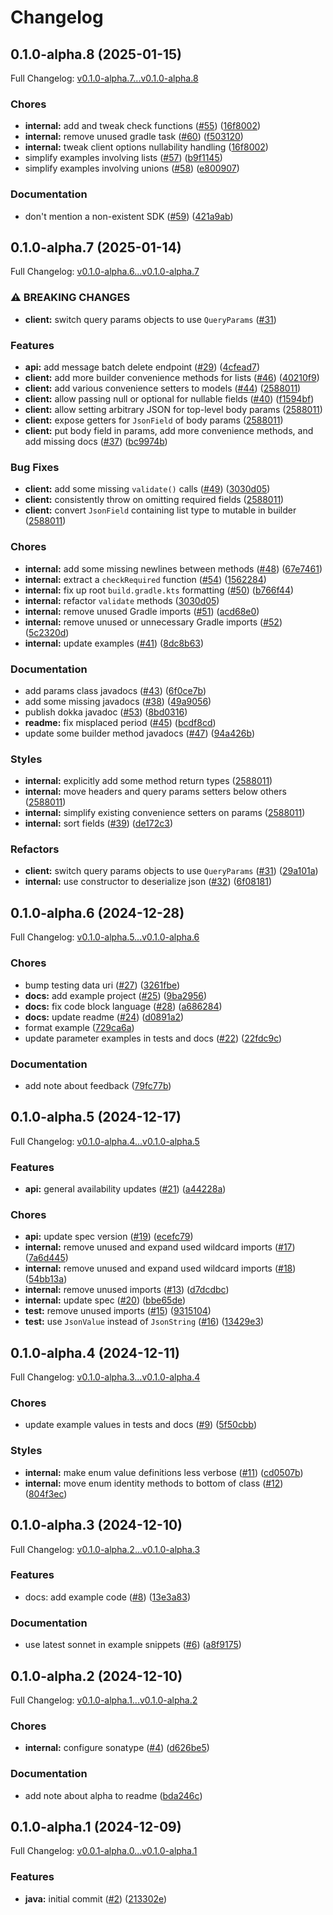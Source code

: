 # Changelog

## 0.1.0-alpha.8 (2025-01-15)

Full Changelog: [v0.1.0-alpha.7...v0.1.0-alpha.8](https://github.com/anthropics/anthropic-sdk-java/compare/v0.1.0-alpha.7...v0.1.0-alpha.8)

### Chores

* **internal:** add and tweak check functions ([#55](https://github.com/anthropics/anthropic-sdk-java/issues/55)) ([16f8002](https://github.com/anthropics/anthropic-sdk-java/commit/16f80028849f54f8feab7314e33d557e4a923581))
* **internal:** remove unused gradle task ([#60](https://github.com/anthropics/anthropic-sdk-java/issues/60)) ([f503120](https://github.com/anthropics/anthropic-sdk-java/commit/f50312015016e33fefb08a07365d01bf9e11d07d))
* **internal:** tweak client options nullability handling ([16f8002](https://github.com/anthropics/anthropic-sdk-java/commit/16f80028849f54f8feab7314e33d557e4a923581))
* simplify examples involving lists ([#57](https://github.com/anthropics/anthropic-sdk-java/issues/57)) ([b9f1145](https://github.com/anthropics/anthropic-sdk-java/commit/b9f114543501938c386f659417e312844900dd56))
* simplify examples involving unions ([#58](https://github.com/anthropics/anthropic-sdk-java/issues/58)) ([e800907](https://github.com/anthropics/anthropic-sdk-java/commit/e800907343dfa88baf644eafa3953098072fcda0))


### Documentation

* don't mention a non-existent SDK ([#59](https://github.com/anthropics/anthropic-sdk-java/issues/59)) ([421a9ab](https://github.com/anthropics/anthropic-sdk-java/commit/421a9ab64779d1bb34fb10cd7ad014defe2660df))

## 0.1.0-alpha.7 (2025-01-14)

Full Changelog: [v0.1.0-alpha.6...v0.1.0-alpha.7](https://github.com/anthropics/anthropic-sdk-java/compare/v0.1.0-alpha.6...v0.1.0-alpha.7)

### ⚠ BREAKING CHANGES

* **client:** switch query params objects to use `QueryParams` ([#31](https://github.com/anthropics/anthropic-sdk-java/issues/31))

### Features

* **api:** add message batch delete endpoint ([#29](https://github.com/anthropics/anthropic-sdk-java/issues/29)) ([4cfead7](https://github.com/anthropics/anthropic-sdk-java/commit/4cfead7e723bf66c870ed2bc13d1f7778e572de9))
* **client:** add more builder convenience methods for lists ([#46](https://github.com/anthropics/anthropic-sdk-java/issues/46)) ([40210f9](https://github.com/anthropics/anthropic-sdk-java/commit/40210f90ff6c1c700042efdbe2649921c061bd78))
* **client:** add various convenience setters to models ([#44](https://github.com/anthropics/anthropic-sdk-java/issues/44)) ([2588011](https://github.com/anthropics/anthropic-sdk-java/commit/25880112453645c2bb9d7d333bede61835f22410))
* **client:** allow passing null or optional for nullable fields ([#40](https://github.com/anthropics/anthropic-sdk-java/issues/40)) ([f1594bf](https://github.com/anthropics/anthropic-sdk-java/commit/f1594bf97bfcba21ae6258622f15b1d1db8a07b3))
* **client:** allow setting arbitrary JSON for top-level body params ([2588011](https://github.com/anthropics/anthropic-sdk-java/commit/25880112453645c2bb9d7d333bede61835f22410))
* **client:** expose getters for `JsonField` of body params ([2588011](https://github.com/anthropics/anthropic-sdk-java/commit/25880112453645c2bb9d7d333bede61835f22410))
* **client:** put body field in params, add more convenience methods, and add missing docs ([#37](https://github.com/anthropics/anthropic-sdk-java/issues/37)) ([bc9974b](https://github.com/anthropics/anthropic-sdk-java/commit/bc9974b330f8f6032a69a984f9d59b15e7c43af6))


### Bug Fixes

* **client:** add some missing `validate()` calls ([#49](https://github.com/anthropics/anthropic-sdk-java/issues/49)) ([3030d05](https://github.com/anthropics/anthropic-sdk-java/commit/3030d057d53c7dd5dfd7c566204876e0903ff1bb))
* **client:** consistently throw on omitting required fields ([2588011](https://github.com/anthropics/anthropic-sdk-java/commit/25880112453645c2bb9d7d333bede61835f22410))
* **client:** convert `JsonField` containing list type to mutable in builder ([2588011](https://github.com/anthropics/anthropic-sdk-java/commit/25880112453645c2bb9d7d333bede61835f22410))


### Chores

* **internal:** add some missing newlines between methods ([#48](https://github.com/anthropics/anthropic-sdk-java/issues/48)) ([67e7461](https://github.com/anthropics/anthropic-sdk-java/commit/67e74612794995bf05acce426224752d03466455))
* **internal:** extract a `checkRequired` function ([#54](https://github.com/anthropics/anthropic-sdk-java/issues/54)) ([1562284](https://github.com/anthropics/anthropic-sdk-java/commit/1562284ae76888974318e1623fceee61ae3f2880))
* **internal:** fix up root `build.gradle.kts` formatting ([#50](https://github.com/anthropics/anthropic-sdk-java/issues/50)) ([b766f44](https://github.com/anthropics/anthropic-sdk-java/commit/b766f44dfaa6b7c67cd6ed620cd6db4256de8edd))
* **internal:** refactor `validate` methods ([3030d05](https://github.com/anthropics/anthropic-sdk-java/commit/3030d057d53c7dd5dfd7c566204876e0903ff1bb))
* **internal:** remove unused Gradle imports ([#51](https://github.com/anthropics/anthropic-sdk-java/issues/51)) ([acd68e0](https://github.com/anthropics/anthropic-sdk-java/commit/acd68e0e9fcfc99232ac53f709965b0d1bb4f2f0))
* **internal:** remove unused or unnecessary Gradle imports ([#52](https://github.com/anthropics/anthropic-sdk-java/issues/52)) ([5c2320d](https://github.com/anthropics/anthropic-sdk-java/commit/5c2320dfd370d3952e11ee8382e9f860e54b7bca))
* **internal:** update examples ([#41](https://github.com/anthropics/anthropic-sdk-java/issues/41)) ([8dc8b63](https://github.com/anthropics/anthropic-sdk-java/commit/8dc8b63e1f5f8f98e2c590e549bbb4bfc1c319a2))


### Documentation

* add params class javadocs ([#43](https://github.com/anthropics/anthropic-sdk-java/issues/43)) ([6f0ce7b](https://github.com/anthropics/anthropic-sdk-java/commit/6f0ce7b62d8f8f985d06f52881ccaed66911adb1))
* add some missing javadocs ([#38](https://github.com/anthropics/anthropic-sdk-java/issues/38)) ([49a9056](https://github.com/anthropics/anthropic-sdk-java/commit/49a90567fc27cbadabf13cb0dc3a95125501d27a))
* publish dokka javadoc ([#53](https://github.com/anthropics/anthropic-sdk-java/issues/53)) ([8bd0316](https://github.com/anthropics/anthropic-sdk-java/commit/8bd03162f0e6800a0b8e03d854eaf69088b5948e))
* **readme:** fix misplaced period ([#45](https://github.com/anthropics/anthropic-sdk-java/issues/45)) ([bcdf8cd](https://github.com/anthropics/anthropic-sdk-java/commit/bcdf8cd51de09e2b5c54788bd22d54c88f532339))
* update some builder method javadocs ([#47](https://github.com/anthropics/anthropic-sdk-java/issues/47)) ([94a426b](https://github.com/anthropics/anthropic-sdk-java/commit/94a426ba16cf5fc852751c4fce67d4a8ef80267d))


### Styles

* **internal:** explicitly add some method return types ([2588011](https://github.com/anthropics/anthropic-sdk-java/commit/25880112453645c2bb9d7d333bede61835f22410))
* **internal:** move headers and query params setters below others ([2588011](https://github.com/anthropics/anthropic-sdk-java/commit/25880112453645c2bb9d7d333bede61835f22410))
* **internal:** simplify existing convenience setters on params ([2588011](https://github.com/anthropics/anthropic-sdk-java/commit/25880112453645c2bb9d7d333bede61835f22410))
* **internal:** sort fields ([#39](https://github.com/anthropics/anthropic-sdk-java/issues/39)) ([de172c3](https://github.com/anthropics/anthropic-sdk-java/commit/de172c38c727faeb76e602e970fb4f290b2cbd8f))


### Refactors

* **client:** switch query params objects to use `QueryParams` ([#31](https://github.com/anthropics/anthropic-sdk-java/issues/31)) ([29a101a](https://github.com/anthropics/anthropic-sdk-java/commit/29a101a34d1e2a33867fdc3f946dffb10c030aa4))
* **internal:** use constructor to deserialize json ([#32](https://github.com/anthropics/anthropic-sdk-java/issues/32)) ([6f08181](https://github.com/anthropics/anthropic-sdk-java/commit/6f0818132c13db29fb76800258820b8785607bc5))

## 0.1.0-alpha.6 (2024-12-28)

Full Changelog: [v0.1.0-alpha.5...v0.1.0-alpha.6](https://github.com/anthropics/anthropic-sdk-java/compare/v0.1.0-alpha.5...v0.1.0-alpha.6)

### Chores

* bump testing data uri ([#27](https://github.com/anthropics/anthropic-sdk-java/issues/27)) ([3261fbe](https://github.com/anthropics/anthropic-sdk-java/commit/3261fbe5818d21b3423873472243bccb899cb469))
* **docs:** add example project ([#25](https://github.com/anthropics/anthropic-sdk-java/issues/25)) ([9ba2956](https://github.com/anthropics/anthropic-sdk-java/commit/9ba2956a29bb23f00d2bb36fbf7563b552b56ede))
* **docs:** fix code block language ([#28](https://github.com/anthropics/anthropic-sdk-java/issues/28)) ([a686284](https://github.com/anthropics/anthropic-sdk-java/commit/a686284937af4e0c8f9b936899464c8e7c89f302))
* **docs:** update readme ([#24](https://github.com/anthropics/anthropic-sdk-java/issues/24)) ([d0891a2](https://github.com/anthropics/anthropic-sdk-java/commit/d0891a22de46658b1e82a3ebbe406f30ad69c387))
* format example ([729ca6a](https://github.com/anthropics/anthropic-sdk-java/commit/729ca6a49260477a2846d1d3d6b214499ef97e1d))
* update parameter examples in tests and docs ([#22](https://github.com/anthropics/anthropic-sdk-java/issues/22)) ([22fdc9c](https://github.com/anthropics/anthropic-sdk-java/commit/22fdc9c74f61fb6f634f2da28b0a6526e08652bd))


### Documentation

* add note about feedback ([79fc77b](https://github.com/anthropics/anthropic-sdk-java/commit/79fc77bb42a65585f8478e00736470f5008384fc))

## 0.1.0-alpha.5 (2024-12-17)

Full Changelog: [v0.1.0-alpha.4...v0.1.0-alpha.5](https://github.com/anthropics/anthropic-sdk-java/compare/v0.1.0-alpha.4...v0.1.0-alpha.5)

### Features

* **api:** general availability updates ([#21](https://github.com/anthropics/anthropic-sdk-java/issues/21)) ([a44228a](https://github.com/anthropics/anthropic-sdk-java/commit/a44228a42e6a591fe547cd1ea10eb8e2a98d9bf8))


### Chores

* **api:** update spec version ([#19](https://github.com/anthropics/anthropic-sdk-java/issues/19)) ([ecefc79](https://github.com/anthropics/anthropic-sdk-java/commit/ecefc796d89d2d1559d32729d801e46a8e4e271a))
* **internal:** remove unused and expand used wildcard imports ([#17](https://github.com/anthropics/anthropic-sdk-java/issues/17)) ([7a6d445](https://github.com/anthropics/anthropic-sdk-java/commit/7a6d445935d5f614b5dbb2755c0b339ad1879478))
* **internal:** remove unused and expand used wildcard imports ([#18](https://github.com/anthropics/anthropic-sdk-java/issues/18)) ([54bb13a](https://github.com/anthropics/anthropic-sdk-java/commit/54bb13af76d5628748be0d746c3dd43e3f9040f4))
* **internal:** remove unused imports ([#13](https://github.com/anthropics/anthropic-sdk-java/issues/13)) ([d7dcdbc](https://github.com/anthropics/anthropic-sdk-java/commit/d7dcdbc3b45e1942dc1cc9390bebd569321b788e))
* **internal:** update spec ([#20](https://github.com/anthropics/anthropic-sdk-java/issues/20)) ([bbe65de](https://github.com/anthropics/anthropic-sdk-java/commit/bbe65dece430c970d6e99ebf02b9dede955bfb0d))
* **test:** remove unused imports ([#15](https://github.com/anthropics/anthropic-sdk-java/issues/15)) ([9315104](https://github.com/anthropics/anthropic-sdk-java/commit/93151040179a609dfd362659e1d9c44a5d482339))
* **test:** use `JsonValue` instead of `JsonString` ([#16](https://github.com/anthropics/anthropic-sdk-java/issues/16)) ([13429e3](https://github.com/anthropics/anthropic-sdk-java/commit/13429e38d5a569e2f479283f24ebee08eecea88c))

## 0.1.0-alpha.4 (2024-12-11)

Full Changelog: [v0.1.0-alpha.3...v0.1.0-alpha.4](https://github.com/anthropics/anthropic-sdk-java/compare/v0.1.0-alpha.3...v0.1.0-alpha.4)

### Chores

* update example values in tests and docs ([#9](https://github.com/anthropics/anthropic-sdk-java/issues/9)) ([5f50cbb](https://github.com/anthropics/anthropic-sdk-java/commit/5f50cbb47bdec4c97f5839359735898a0b9d2857))


### Styles

* **internal:** make enum value definitions less verbose ([#11](https://github.com/anthropics/anthropic-sdk-java/issues/11)) ([cd0507b](https://github.com/anthropics/anthropic-sdk-java/commit/cd0507b1b6af02fb3c20ce9c4785f48a6de31af0))
* **internal:** move enum identity methods to bottom of class ([#12](https://github.com/anthropics/anthropic-sdk-java/issues/12)) ([804f3ec](https://github.com/anthropics/anthropic-sdk-java/commit/804f3ecac30aab1156d204df4d289a6553eb1a18))

## 0.1.0-alpha.3 (2024-12-10)

Full Changelog: [v0.1.0-alpha.2...v0.1.0-alpha.3](https://github.com/anthropics/anthropic-sdk-java/compare/v0.1.0-alpha.2...v0.1.0-alpha.3)

### Features

* docs: add example code ([#8](https://github.com/anthropics/anthropic-sdk-java/issues/8)) ([13e3a83](https://github.com/anthropics/anthropic-sdk-java/commit/13e3a83147fda14ff732481553d2e071487a453d))


### Documentation

* use latest sonnet in example snippets ([#6](https://github.com/anthropics/anthropic-sdk-java/issues/6)) ([a8f9175](https://github.com/anthropics/anthropic-sdk-java/commit/a8f91754a7ad26a8328a20dbbc4ee0051ae8aa06))

## 0.1.0-alpha.2 (2024-12-10)

Full Changelog: [v0.1.0-alpha.1...v0.1.0-alpha.2](https://github.com/anthropics/anthropic-sdk-java/compare/v0.1.0-alpha.1...v0.1.0-alpha.2)

### Chores

* **internal:** configure sonatype ([#4](https://github.com/anthropics/anthropic-sdk-java/issues/4)) ([d626be5](https://github.com/anthropics/anthropic-sdk-java/commit/d626be512503da86d9172cf1eb7ea952edeea120))


### Documentation

* add note about alpha to readme ([bda246c](https://github.com/anthropics/anthropic-sdk-java/commit/bda246c273b0c2308f15919f2ef45ee85e915a78))

## 0.1.0-alpha.1 (2024-12-09)

Full Changelog: [v0.0.1-alpha.0...v0.1.0-alpha.1](https://github.com/anthropics/anthropic-sdk-java/compare/v0.0.1-alpha.0...v0.1.0-alpha.1)

### Features

* **java:** initial commit ([#2](https://github.com/anthropics/anthropic-sdk-java/issues/2)) ([213302e](https://github.com/anthropics/anthropic-sdk-java/commit/213302eb35e90468977cb397df6bfe2d0c37ece5))
